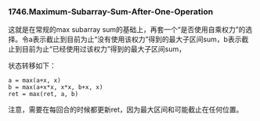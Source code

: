 ### 1746.Maximum-Subarray-Sum-After-One-Operation

这就是在常规的max subarray sum的基础上，再套一个“是否使用自乘权力”的选择。令a表示截止到目前为止“没有使用该权力”得到的最大子区间sum，b表示截止到目前为止“已经使用过该权力”得到的最大子区间sum，

状态转移如下：
```
a = max(a+x, x)
b = max(a+x*x, x*x, b+x, x)
ret = max(ret, a, b)
```
注意，需要在每回合的时候都更新ret，因为最大区间和可能截止在任何位置。
